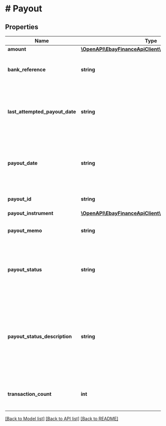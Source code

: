 # # Payout

## Properties

Name | Type | Description | Notes
------------ | ------------- | ------------- | -------------
**amount** | [**\OpenAPI\EbayFinanceApiClient\Model\Amount**](Amount.md) |  | [optional]
**bank_reference** | **string** | This field contains additional information provided by the bank and passed on by the payment processor; e.g., the manner in which the transaction will appear on the seller&#39;s bank statement. The field is returned only when provided by the bank and processor. | [optional]
**last_attempted_payout_date** | **string** | This timestamp indicates the date/time when eBay last attempted to process a seller payout but it failed. This field is only returned if a seller payout fails, and the &lt;strong&gt;payoutStatus&lt;/strong&gt; value shows &lt;code&gt;RETRYABLE_FAILED&lt;/code&gt; or &lt;code&gt;TERMINAL_FAILED&lt;/code&gt;. A seller can filter on the &lt;b&gt;lastAttemptedPayoutDate&lt;/b&gt; in a &lt;b&gt;getPayouts&lt;/b&gt; request. | [optional]
**payout_date** | **string** | This timestamp indicates when the seller payout began processing. The following format is used: &lt;code&gt;YYYY-MM-DDTHH:MM:SS.SSSZ&lt;/code&gt;. For example, &lt;code&gt;2015-08-04T19:09:02.768Z&lt;/code&gt;. This field is still returned even if the payout was pending but failed (&lt;strong&gt;payoutStatus&lt;/strong&gt; value shows &lt;code&gt;RETRYABLE_FAILED&lt;/code&gt; or &lt;code&gt;TERMINAL_FAILED&lt;/code&gt;). | [optional]
**payout_id** | **string** | The unique identifier of the seller payout. This identifier is generated once eBay begins processing the payout to the seller&#39;s bank account. | [optional]
**payout_instrument** | [**\OpenAPI\EbayFinanceApiClient\Model\PayoutInstrument**](PayoutInstrument.md) |  | [optional]
**payout_memo** | **string** | This field contains information provided by upstream components, based on internal and external commitments. A typical message would contain the expected arrival time of the payout. | [optional]
**payout_status** | **string** | This enumeration value indicates the current status of the seller payout. For a successful payout, the value returned will be &lt;code&gt;SUCCEEDED&lt;/code&gt;. See the &lt;strong&gt;PayoutStatusEnum&lt;/strong&gt; type for more details on each payout status value. For implementation help, refer to &lt;a href&#x3D;&#39;https://developer.ebay.com/api-docs/sell/finances/types/pay:PayoutStatusEnum&#39;&gt;eBay API documentation&lt;/a&gt; | [optional]
**payout_status_description** | **string** | This field provides more details about the current status of payout. The description returned here will correspond with enumeration value returned in the &lt;strong&gt;payoutStatus&lt;/strong&gt; field. The following shows what description text might appear based on the different &lt;strong&gt;payoutStatus&lt;/strong&gt; values:&lt;ul&gt;&lt;li&gt;&lt;code&gt;INITIATED&lt;/code&gt;: &lt;em&gt;Preparing to send&lt;/em&gt;&lt;/li&gt;&lt;li&gt;&lt;code&gt;SUCCEEDED&lt;/code&gt;: &lt;em&gt;Funds sent&lt;/em&gt;&lt;/li&gt;&lt;li&gt;&lt;code&gt;REVERSED&lt;/code&gt;: &lt;em&gt;Waiting to retry : Money rejected by seller&#39;s bank&lt;/em&gt;&lt;/li&gt;&lt;li&gt;&lt;code&gt;RETRYABLE_FAILED&lt;/code&gt;: &lt;em&gt;Waiting to retry&lt;/em&gt;&lt;/li&gt;&lt;li&gt;&lt;code&gt;TERMINAL_FAILED&lt;/code&gt;: &lt;em&gt;Payout failed&lt;/em&gt;&lt;/li&gt;&lt;/ul&gt; | [optional]
**transaction_count** | **int** | This integer value indicates the number of monetary transactions (all orders, refunds, and credits, etc.) that have occurred with the corresponding payout. Its value should always be at least &lt;code&gt;1&lt;/code&gt;, since there is at least one order per seller payout. | [optional]

[[Back to Model list]](../../README.md#models) [[Back to API list]](../../README.md#endpoints) [[Back to README]](../../README.md)
